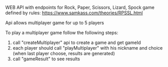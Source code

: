 WEB API with endpoints for Rock, Paper, Scissors, Lizard, Spock gamedefined by rules: https://www.samkass.com/theories/RPSSL.htmlApi allows multiplayer game for up to 5 playersTo play a multiplayer game follow the following steps:1. call "createMultiplayer" api to create a game and get gameId2. each player should call "playMultiplayer" with his nickname and choice (when last player choose, results are generated)3. call "gameResult" to see results  